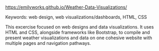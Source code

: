 #  
https://emilyworks.github.io/Weather-Data-Visualizations/

Keywords: web design, web visualizations/dashboards, HTML, CSS

This excercise focused on web designs and data visualizations. It uses HTML and CSS, alongside frameworks like Bootstrap, to compile and present weather visualizations and data on one cohesive website with multiple pages and navigation pathways.

